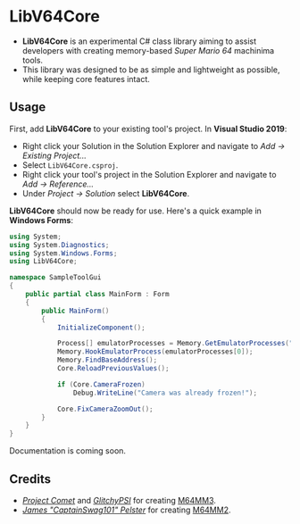 # LibV64Core

- **LibV64Core** is an experimental C# class library aiming to assist developers with creating memory-based *Super Mario 64* machinima tools.
- This library was designed to be as simple and lightweight as possible, while keeping core features intact.

## Usage

First, add **LibV64Core** to your existing tool's project. In **Visual Studio 2019**:
- Right click your Solution in the Solution Explorer and navigate to *Add -> Existing Project...*
- Select `LibV64Core.csproj`.
- Right click your tool's project in the Solution Explorer and navigate to *Add -> Reference...*
- Under *Project -> Solution* select **LibV64Core**.

**LibV64Core** should now be ready for use. Here's a quick example in **Windows Forms**:

```csharp
using System;
using System.Diagnostics;
using System.Windows.Forms;
using LibV64Core;

namespace SampleToolGui
{
    public partial class MainForm : Form
    {
        public MainForm()
        {
            InitializeComponent();

            Process[] emulatorProcesses = Memory.GetEmulatorProcesses("Project64");
            Memory.HookEmulatorProcess(emulatorProcesses[0]);
            Memory.FindBaseAddress();
            Core.ReloadPreviousValues();

            if (Core.CameraFrozen)
                Debug.WriteLine("Camera was already frozen!");

            Core.FixCameraZoomOut();
        }
    }
}
```

Documentation is coming soon.

## Credits

- *[Project Comet](https://github.com/projectcomet64)* and *[GlitchyPSI](https://github.com/GlitchyPSIX)* for creating [M64MM3](https://github.com/projectcomet64/M64MM).
- *[James "CaptainSwag101" Pelster](https://github.com/jpmac26)* for creating [M64MM2](https://github.com/jpmac26/M64MM2).

